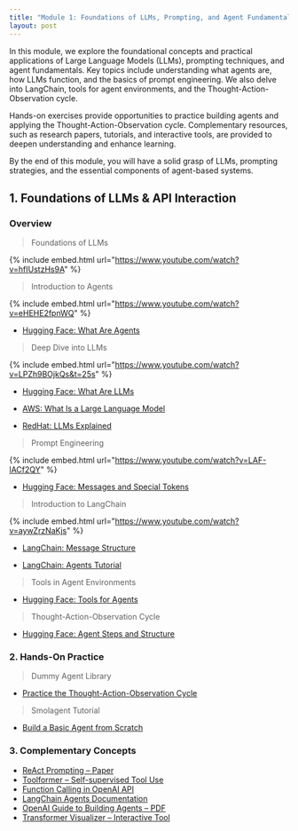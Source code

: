 ```yaml
---
title: "Module 1: Foundations of LLMs, Prompting, and Agent Fundamentals"
layout: post
---
```


In this module, we explore the foundational concepts and practical applications of Large Language Models (LLMs), prompting techniques, and agent fundamentals. Key topics include understanding what agents are, how LLMs function, and the basics of prompt engineering. We also delve into LangChain, tools for agent environments, and the Thought-Action-Observation cycle.

Hands-on exercises provide opportunities to practice building agents and applying the Thought-Action-Observation cycle. Complementary resources, such as research papers, tutorials, and interactive tools, are provided to deepen understanding and enhance learning.

By the end of this module, you will have a solid grasp of LLMs, prompting strategies, and the essential components of agent-based systems.


## 1. Foundations of LLMs & API Interaction

### Overview

> Foundations of LLMs

{% include embed.html url="https://www.youtube.com/watch?v=hfIUstzHs9A" %}

> Introduction to Agents

{% include embed.html url="https://www.youtube.com/watch?v=eHEHE2fpnWQ" %}

* [Hugging Face: What Are Agents](https://huggingface.co/learn/agents-course/en/unit1/what-are-agents)

> Deep Dive into LLMs

{% include embed.html url="https://www.youtube.com/watch?v=LPZh9BOjkQs&t=25s" %}

* [Hugging Face: What Are LLMs](https://huggingface.co/learn/agents-course/en/unit1/what-are-llms)

* [AWS: What Is a Large Language Model](https://aws.amazon.com/what-is/large-language-model/)

* [RedHat: LLMs Explained](https://www.redhat.com/en/topics/ai/what-are-large-language-models)

> Prompt Engineering

{% include embed.html url="https://www.youtube.com/watch?v=LAF-lACf2QY" %}

* [Hugging Face: Messages and Special Tokens](https://huggingface.co/learn/agents-course/unit1/messages-and-special-tokens)

> Introduction to LangChain

{% include embed.html url="https://www.youtube.com/watch?v=aywZrzNaKjs" %}

* [LangChain: Message Structure](https://python.langchain.com/docs/concepts/messages/)

* [LangChain: Agents Tutorial](https://python.langchain.com/docs/tutorials/agents/)

> Tools in Agent Environments

* [Hugging Face: Tools for Agents](https://huggingface.co/learn/agents-course/unit1/tools)

> Thought-Action-Observation Cycle

* [Hugging Face: Agent Steps and Structure](https://huggingface.co/learn/agents-course/unit1/agent-steps-and-structure)

### 2. Hands-On Practice

> Dummy Agent Library

* [Practice the Thought-Action-Observation Cycle](https://huggingface.co/learn/agents-course/unit1/dummy-agent-library)

>Smolagent Tutorial  

* [Build a Basic Agent from Scratch](https://huggingface.co/learn/agents-course/unit1/tutorial)

### 3. Complementary Concepts

* [ReAct Prompting – Paper](https://arxiv.org/abs/2210.03629)
* [Toolformer – Self-supervised Tool Use](https://arxiv.org/abs/2302.04761)
* [Function Calling in OpenAI API](https://platform.openai.com/docs/guides/function-calling)
* [LangChain Agents Documentation](https://python.langchain.com/docs/modules/agents/)
* [OpenAI Guide to Building Agents – PDF](https://cdn.openai.com/business-guides-and-resources/a-practical-guide-to-building-agents.pdf)
* [Transformer Visualizer – Interactive Tool](https://poloclub.github.io/transformer-explainer/)

